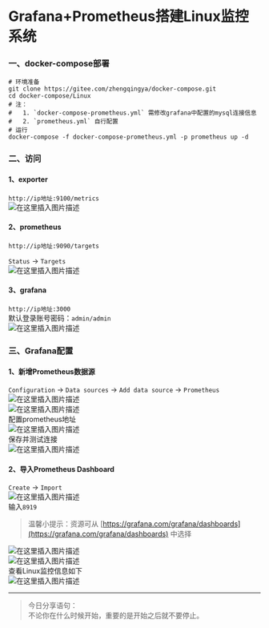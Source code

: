 # Grafana+Prometheus搭建Linux监控系统

### 一、docker-compose部署

```
# 环境准备
git clone https://gitee.com/zhengqingya/docker-compose.git
cd docker-compose/Linux
# 注：
# 	1. `docker-compose-prometheus.yml` 需修改grafana中配置的mysql连接信息
# 	2. `prometheus.yml` 自行配置
# 运行
docker-compose -f docker-compose-prometheus.yml -p prometheus up -d
```

### 二、访问

#### 1、exporter

`http://ip地址:9100/metrics`  
![在这里插入图片描述](https://img-blog.csdnimg.cn/5aa4931794174f6cb264764eef7bbdeb.png?x-oss-process=image/watermark,type_ZHJvaWRzYW5zZmFsbGJhY2s,shadow_50,text_Q1NETiBA6YOR5riF,size_20,color_FFFFFF,t_70,g_se,x_16)

#### 2、prometheus

`http://ip地址:9090/targets`

`Status` -> `Targets`  
![在这里插入图片描述](https://img-blog.csdnimg.cn/b485c63b1b384be39d93364b5ec0d16e.png?x-oss-process=image/watermark,type_ZHJvaWRzYW5zZmFsbGJhY2s,shadow_50,text_Q1NETiBA6YOR5riF,size_20,color_FFFFFF,t_70,g_se,x_16)

#### 3、grafana

`http://ip地址:3000`  
默认登录账号密码：`admin/admin`  
![在这里插入图片描述](https://img-blog.csdnimg.cn/973b6aa131474de2ab905d3e1d571cdf.png?x-oss-process=image/watermark,type_ZHJvaWRzYW5zZmFsbGJhY2s,shadow_50,text_Q1NETiBA6YOR5riF,size_20,color_FFFFFF,t_70,g_se,x_16)

### 三、Grafana配置

#### 1、新增Prometheus数据源

`Configuration` -> `Data sources` -> `Add data source` -> `Prometheus`  
![在这里插入图片描述](https://img-blog.csdnimg.cn/0718abb1428248fc8d7266695483812e.png?x-oss-process=image/watermark,type_ZHJvaWRzYW5zZmFsbGJhY2s,shadow_50,text_Q1NETiBA6YOR5riF,size_20,color_FFFFFF,t_70,g_se,x_16)  
![在这里插入图片描述](https://img-blog.csdnimg.cn/442ddc1296294a67b851af519c9f89ee.png?x-oss-process=image/watermark,type_ZHJvaWRzYW5zZmFsbGJhY2s,shadow_50,text_Q1NETiBA6YOR5riF,size_20,color_FFFFFF,t_70,g_se,x_16)  
配置prometheus地址  
![在这里插入图片描述](https://img-blog.csdnimg.cn/8e5de565fe02420fbaa142cea3d31e07.png?x-oss-process=image/watermark,type_ZHJvaWRzYW5zZmFsbGJhY2s,shadow_50,text_Q1NETiBA6YOR5riF,size_20,color_FFFFFF,t_70,g_se,x_16)  
保存并测试连接  
![在这里插入图片描述](https://img-blog.csdnimg.cn/00cb23f92c604d8a91934e2a8263a389.png?x-oss-process=image/watermark,type_ZHJvaWRzYW5zZmFsbGJhY2s,shadow_50,text_Q1NETiBA6YOR5riF,size_20,color_FFFFFF,t_70,g_se,x_16)

#### 2、导入Prometheus Dashboard

`Create` -> `Import`  
![在这里插入图片描述](https://img-blog.csdnimg.cn/b90fe1a4a6c04d48ad67da68c466cc09.png?x-oss-process=image/watermark,type_ZHJvaWRzYW5zZmFsbGJhY2s,shadow_50,text_Q1NETiBA6YOR5riF,size_20,color_FFFFFF,t_70,g_se,x_16)  
输入`8919`

> 温馨小提示：资源可从 [https://grafana.com/grafana/dashboards](https://grafana.com/grafana/dashboards) 中选择

![在这里插入图片描述](https://img-blog.csdnimg.cn/9fefcd88de294af79b0533c71aaf4f98.png?x-oss-process=image/watermark,type_ZHJvaWRzYW5zZmFsbGJhY2s,shadow_50,text_Q1NETiBA6YOR5riF,size_20,color_FFFFFF,t_70,g_se,x_16)  
![在这里插入图片描述](https://img-blog.csdnimg.cn/bbb6b8cc1af94cc0a51d5e6e5f49eed3.png?x-oss-process=image/watermark,type_ZHJvaWRzYW5zZmFsbGJhY2s,shadow_50,text_Q1NETiBA6YOR5riF,size_20,color_FFFFFF,t_70,g_se,x_16)  
查看Linux监控信息如下  
![在这里插入图片描述](https://img-blog.csdnimg.cn/4acd571bad0540a4b2f5e83848c61aa6.png?x-oss-process=image/watermark,type_ZHJvaWRzYW5zZmFsbGJhY2s,shadow_50,text_Q1NETiBA6YOR5riF,size_20,color_FFFFFF,t_70,g_se,x_16)

---

> 今日分享语句：  
> 不论你在什么时候开始，重要的是开始之后就不要停止。

